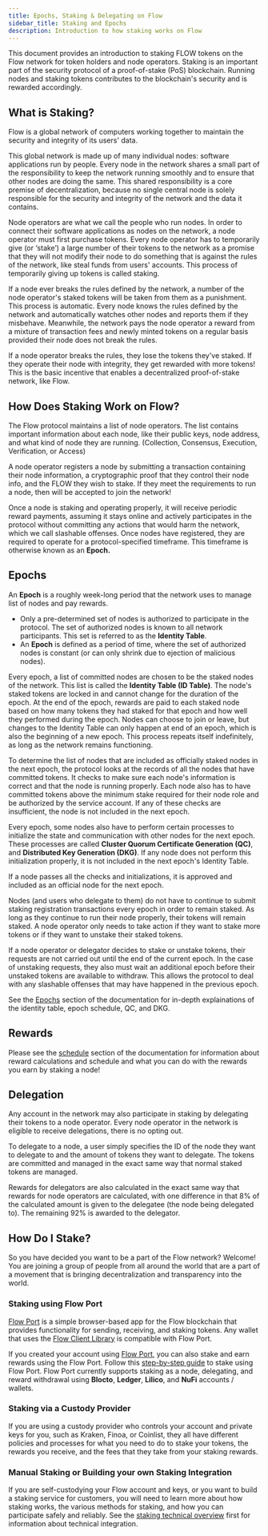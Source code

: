 ```yaml
---
title: Epochs, Staking & Delegating on Flow
sidebar_title: Staking and Epochs
description: Introduction to how staking works on Flow
---
```


This document provides an introduction to staking FLOW tokens on the Flow network
for token holders and node operators.
Staking is an important part of the security protocol of a proof-of-stake (PoS) blockchain.
Running nodes and staking tokens contributes to the blockchain's
security and is rewarded accordingly.

## What is Staking?

Flow is a global network of computers working together
to maintain the security and integrity of its users' data.

This global network is made up of many individual nodes: software applications run by people.
Every node in the network shares a small part of the responsibility
to keep the network running smoothly and to ensure that other nodes are doing the same.
This shared responsibility is a core premise of decentralization, because no single central
node is solely responsible for the security and integrity of the network and the data it contains.

Node operators are what we call the people who run nodes.
In order to connect their software applications as nodes on the network,
a node operator must first purchase tokens. Every node operator has to temporarily give (or ‘stake’)
a large number of their tokens to the network as a promise that they will not modify their node
to do something that is against the rules of the network, like steal funds from users' accounts.
This process of temporarily giving up tokens is called staking.

If a node ever breaks the rules defined by the network,
a number of the node operator's staked tokens will be taken from them as a punishment.
This process is automatic. Every node knows the rules defined by the network
and automatically watches other nodes and reports them if they misbehave.
Meanwhile, the network pays the node operator a reward from a mixture of
transaction fees and newly minted tokens
on a regular basis provided their node does not break the rules.

If a node operator breaks the rules, they lose the tokens they've staked.
If they operate their node with integrity, they get rewarded with more tokens!
This is the basic incentive that enables a decentralized proof-of-stake network, like Flow.

## How Does Staking Work on Flow?

The Flow protocol maintains a list of node operators.
The list contains important information about each node, like their public keys, node address,
and what kind of node they are running.
(Collection, Consensus, Execution, Verification, or Access)

A node operator registers a node by submitting a transaction containing
their node information, a cryptographic proof that they control their node info,
and the FLOW they wish to stake.
If they meet the requirements to run a node, then will be accepted to join the network!

Once a node is staking and operating properly, it will receive periodic reward payments,
assuming it stays online and actively participates in the protocol
without committing any actions that would harm the network, which we call slashable offenses.
Once nodes have registered, they are required to operate for a protocol-specified timeframe.
This timeframe is otherwise known as an **Epoch.**

## Epochs

An **Epoch** is a roughly week-long period that the network uses
to manage list of nodes and pay rewards.

- Only a pre-determined set of nodes is authorized to participate in the protocol. 
The set of authorized nodes is known to all network participants.
This set is referred to as the **Identity Table**.
- An **Epoch** is defined as a period of time, where the set of authorized nodes is constant
(or can only shrink due to ejection of malicious nodes).

Every epoch, a list of committed nodes are chosen to be the staked nodes of the network.
This list is called the **Identity Table (ID Table)**.
The node's staked tokens are locked in and cannot change for the duration of the epoch.
At the end of the epoch, rewards are paid to each staked node based on how many tokens they had staked for that epoch
and how well they performed during the epoch. Nodes can choose to join or leave, but changes to the Identity Table
can only happen at end of an epoch, which is also the beginning of a new epoch.
This process repeats itself indefinitely, as long as the network remains functioning.

To determine the list of nodes that are included as officially staked nodes in the next epoch,
the protocol looks at the records of all the nodes that have committed tokens.
It checks to make sure each node's information is correct and that the node is running properly.
Each node also has to have committed tokens above the minimum stake required for their node role
and be authorized by the service account.
If any of these checks are insufficient, the node is not included in the next epoch.

Every epoch, some nodes also have to perform certain processes to initialize the state and communication
with other nodes for the next epoch. These processes are called **Cluster Quorum Certificate Generation (QC)**,
and **Distributed Key Generation (DKG)**. If any node does not perform this initialization properly,
it is not included in the next epoch's Identity Table.

If a node passes all the checks and initializations, it is approved and included as an official node for the next epoch.

Nodes (and users who delegate to them) do not have to continue to submit
staking registration transactions every epoch in order to remain staked.
As long as they continue to run their node properly, their tokens will remain staked.
A node operator only needs to take action if they want to stake more tokens
or if they want to unstake their staked tokens.

If a node operator or delegator decides to stake or unstake tokens,
their requests are not carried out until the end of the current epoch.
In the case of unstaking requests, they also must wait an additional
epoch before their unstaked tokens are available to withdraw.
This allows the protocol to deal with any slashable offenses that may have happened in the previous epoch.

See the [Epochs](./04-epoch-preparation.md) section of the documentation for in-depth explainations 
of the identity table, epoch schedule, QC, and DKG.

## Rewards

Please see the [schedule](./03-schedule.md) section of the documentation
for information about reward calculations and schedule and
what you can do with the rewards you earn by staking a node!

## Delegation

Any account in the network may also participate in staking by delegating their tokens to a node operator.
Every node operator in the network is eligible to receive delegations, there is no opting out.

To delegate to a node, a user simply specifies the ID of the node they want to delegate to
and the amount of tokens they want to delegate.
The tokens are committed and managed in the exact same way that normal staked tokens are managed.

Rewards for delegators are also calculated in the exact same way that rewards for node operators are calculated,
with one difference in that 8% of the calculated amount is given to the delegatee (the node being delegated to).
The remaining 92% is awarded to the delegator.

## How Do I Stake?

So you have decided you want to be a part of the Flow network? Welcome!
You are joining a group of people from all around the world that are a part of a movement that is bringing decentralization and transparency into the world.

### Staking using Flow Port

[Flow Port](https://port.onflow.org/) is a simple browser-based app for the Flow blockchain
that provides functionality for sending, receiving, and staking tokens.
Any wallet that uses the [Flow Client Library](../../tools/clients/fcl-js/index.md)
is compatible with Flow Port.

If you created your account using [Flow Port](https://port.onflow.org/),
you can also stake and earn rewards using the Flow Port.
Follow this [step-by-step guide](../../references/run-and-secure/nodes/flow-port/staking-guide.md) to stake using Flow Port.
Flow Port currently supports staking as a node, delegating,
and reward withdrawal using **Blocto**, **Ledger**, **Lilico**, and **NuFi** accounts / wallets.

### Staking via a Custody Provider

If you are using a custody provider who controls your account and private keys for you,
such as Kraken, Finoa, or Coinlist, they all have different policies and processes
for what you need to do to stake your tokens, the rewards you receive,
and the fees that they take from your staking rewards.

### Manual Staking or Building your own Staking Integration

If you are self-custodying your Flow account and keys, or you want to build a staking service for customers,
you will need to learn more about how staking works,
the various methods for staking, and how you can participate safely and reliably.
See the [staking technical overview](./06-technical-overview.md) first
for information about technical integration.
